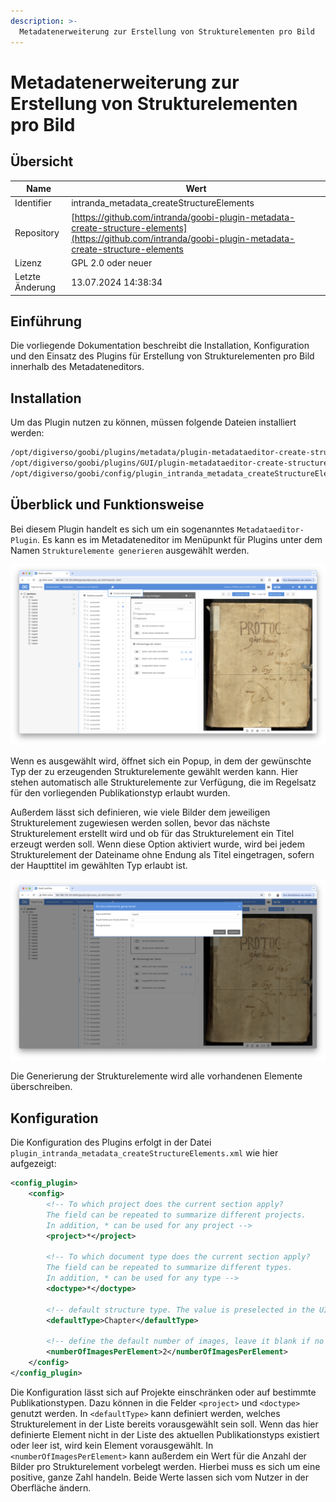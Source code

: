 ```yaml
---
description: >-
  Metadatenerweiterung zur Erstellung von Strukturelementen pro Bild
---
```


# Metadatenerweiterung zur Erstellung von Strukturelementen pro Bild

## Übersicht

Name                     | Wert
-------------------------|-----------
Identifier               | intranda_metadata_createStructureElements
Repository               | [https://github.com/intranda/goobi-plugin-metadata-create-structure-elements](https://github.com/intranda/goobi-plugin-metadata-create-structure-elements
Lizenz              | GPL 2.0 oder neuer 
Letzte Änderung    | 13.07.2024 14:38:34


## Einführung
Die vorliegende Dokumentation beschreibt die Installation, Konfiguration und den Einsatz des Plugins für Erstellung von Strukturelementen pro Bild innerhalb des Metadateneditors.


## Installation
Um das Plugin nutzen zu können, müssen folgende Dateien installiert werden:

```bash
/opt/digiverso/goobi/plugins/metadata/plugin-metadataeditor-create-structure-elements-base.jar
/opt/digiverso/goobi/plugins/GUI/plugin-metadataeditor-create-structure-elements-gui.jar
/opt/digiverso/goobi/config/plugin_intranda_metadata_createStructureElements.xml
```


## Überblick und Funktionsweise
Bei diesem Plugin handelt es sich um ein sogenanntes `Metadataeditor-Plugin`. Es kann es im Metadateneditor im Menüpunkt für Plugins unter dem Namen `Strukturelemente generieren` ausgewählt werden.

![Öffnen des Plugins](images/goobi-plugin-metadata-create-structure-elements_screen_open_de.png)

Wenn es ausgewählt wird, öffnet sich ein Popup, in dem der gewünschte Typ der zu erzeugenden Strukturelemente gewählt werden kann. Hier stehen automatisch alle Strukturelemente zur Verfügung, die im Regelsatz für den vorliegenden Publikationstyp erlaubt wurden.

Außerdem lässt sich definieren, wie viele Bilder dem jeweiligen Strukturelement zugewiesen werden sollen, bevor das nächste Strukturelement erstellt wird und ob für das Strukturelement ein Titel erzeugt werden soll. Wenn diese Option aktiviert wurde, wird bei jedem Strukturelement der Dateiname ohne Endung als Titel eingetragen, sofern der Haupttitel im gewählten Typ erlaubt ist.

![Popup](images/goobi-plugin-metadata-create-structure-elements_screen_popup_de.png)

Die Generierung der Strukturelemente wird alle vorhandenen Elemente überschreiben.

## Konfiguration
Die Konfiguration des Plugins erfolgt in der Datei `plugin_intranda_metadata_createStructureElements.xml` wie hier aufgezeigt:

```xml
<config_plugin>
    <config>
        <!-- To which project does the current section apply? 
        The field can be repeated to summarize different projects. 
        In addition, * can be used for any project -->
        <project>*</project>

        <!-- To which document type does the current section apply? 
        The field can be repeated to summarize different types. 
        In addition, * can be used for any type -->
        <doctype>*</doctype>

        <!-- default structure type. The value is preselected in the UI. Leave it blank if no preselection is needed -->
        <defaultType>Chapter</defaultType>

        <!-- define the default number of images, leave it blank if no default value is needed -->
        <numberOfImagesPerElement>2</numberOfImagesPerElement>
    </config>
</config_plugin>

```

Die Konfiguration lässt sich auf Projekte einschränken oder auf bestimmte Publikationstypen. Dazu können in die Felder `<project>` und `<doctype>` genutzt werden. In `<defaultType>` kann definiert werden, welches Strukturelement in der Liste bereits vorausgewählt sein soll. Wenn das hier definierte Element nicht in der Liste des aktuellen Publikationstyps existiert oder leer ist, wird kein Element vorausgewählt.
In `<numberOfImagesPerElement>` kann außerdem ein Wert für die Anzahl der Bilder pro Strukturelement vorbelegt werden. Hierbei muss es sich um eine positive, ganze Zahl handeln. Beide Werte lassen sich vom Nutzer in der Oberfläche ändern.
